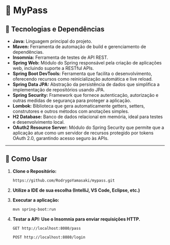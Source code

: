 # 🔐 MyPass

## 🧩 Tecnologias e Dependências

- **Java:** Linguagem principal do projeto.
- **Maven:** Ferramenta de automação de build e gerenciamento de dependências.
- **Insomnia:** Ferramenta de testes de API REST.
- **Spring Web:** Módulo do Spring responsável pela criação de aplicações web, incluindo suporte a RESTful APIs.
- **Spring Boot DevTools:** Ferramenta que facilita o desenvolvimento, oferecendo recursos como reinicialização automática e live reload.
- **Spring Data JPA:** Abstração da persistência de dados que simplifica a implementação de repositórios usando JPA.
- **Spring Security:** Framework que fornece autenticação, autorização e outras medidas de segurança para proteger a aplicação.
- **Lombok:** Biblioteca que gera automaticamente getters, setters, construtores e outros métodos com anotações simples.
- **H2 Database:** Banco de dados relacional em memória, ideal para testes e desenvolvimento local.
- **OAuth2 Resource Server:** Módulo do Spring Security que permite que a aplicação atue como um servidor de recursos protegido por tokens OAuth 2.0, garantindo acesso seguro às APIs.

---

## 🚀 Como Usar

1. **Clone o Repositório:**

   ```bash
   https://github.com/RodrygoYamasaki/mypass.git
   ```
   
2. **Utilize a IDE de sua escolha (IntelliJ, VS Code, Eclipse, etc.)**
3. **Executar a aplicação:**

   ```bash
   mvn spring-boot:run
   ```

4. **Testar a API: Use o Insomnia para enviar requisições HTTP.**

   ```bash
   GET http://localhost:8080/pass
   ```

   ```bash
   POST http://localhost:8080/login
   ```
   
